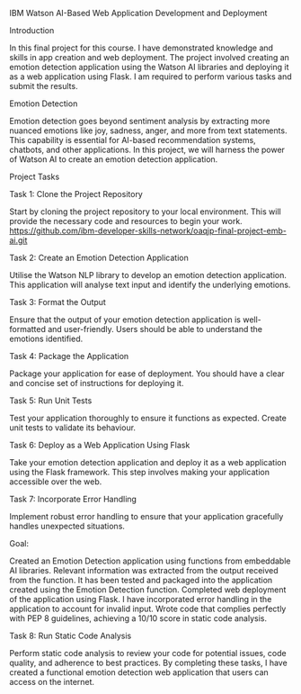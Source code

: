 IBM Watson AI-Based Web Application Development and Deployment

Introduction

In this final project for this course. I have demonstrated knowledge and skills in app creation and web deployment. The project involved creating an emotion detection application using the Watson AI libraries and deploying it as a web application using Flask. I am required to perform various tasks and submit the results.

Emotion Detection

Emotion detection goes beyond sentiment analysis by extracting more nuanced emotions like joy, sadness, anger, and more from text statements. This capability is essential for AI-based recommendation systems, chatbots, and other applications. In this project, we will harness the power of Watson AI to create an emotion detection application.

Project Tasks


Task 1: Clone the Project Repository

Start by cloning the project repository to your local environment. This will provide the necessary code and resources to begin your work. https://github.com/ibm-developer-skills-network/oaqjp-final-project-emb-ai.git


Task 2: Create an Emotion Detection Application

Utilise the Watson NLP library to develop an emotion detection application. This application will analyse text input and identify the underlying emotions.

Task 3: Format the Output

Ensure that the output of your emotion detection application is well-formatted and user-friendly. Users should be able to understand the emotions identified.

Task 4: Package the Application

Package your application for ease of deployment. You should have a clear and concise set of instructions for deploying it.

Task 5: Run Unit Tests

Test your application thoroughly to ensure it functions as expected. Create unit tests to validate its behaviour.

Task 6: Deploy as a Web Application Using Flask

Take your emotion detection application and deploy it as a web application using the Flask framework. This step involves making your application accessible over the web.

Task 7: Incorporate Error Handling

Implement robust error handling to ensure that your application gracefully handles unexpected situations.


Goal:

Created an Emotion Detection application using functions from embeddable AI libraries.
Relevant information was extracted from the output received from the function.
It has been tested and packaged into the application created using the Emotion Detection function.
Completed web deployment of the application using Flask.
I have incorporated error handling in the application to account for invalid input.
Wrote code that complies perfectly with PEP 8 guidelines, achieving a 10/10 score in static code analysis.


Task 8: Run Static Code Analysis

Perform static code analysis to review your code for potential issues, code quality, and adherence to best practices.
By completing these tasks, I have created a functional emotion detection web application that users can access on the internet.
